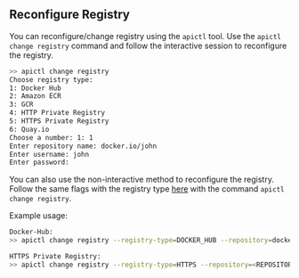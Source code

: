 ## Reconfigure Registry

You can reconfigure/change registry using the `apictl` tool. Use the `apictl change registry` command and follow the interactive session to reconfigure the registry.

```sh
>> apictl change registry
Choose registry type:
1: Docker Hub
2: Amazon ECR
3: GCR
4: HTTP Private Registry
5: HTTPS Private Registry
6: Quay.io
Choose a number: 1: 1
Enter repository name: docker.io/john
Enter username: john
Enter password:
```

You can also use the non-interactive method to reconfigure the registry. Follow the same flags with the registry type [here](../install-api-operator-in-cicd.md) with the command `apictl change registry`.

Example usage:
```sh
Docker-Hub:
>> apictl change registry --registry-type=DOCKER_HUB --repository=docker.io/<REPO_NAME> --username=<USER_NAME> --password=<PASSWORD>

HTTPS Private Registry:
>> apictl change registry --registry-type=HTTPS --repository=<REPOSITORY> --username=<USER_NAME> --password=<PASSWORD>